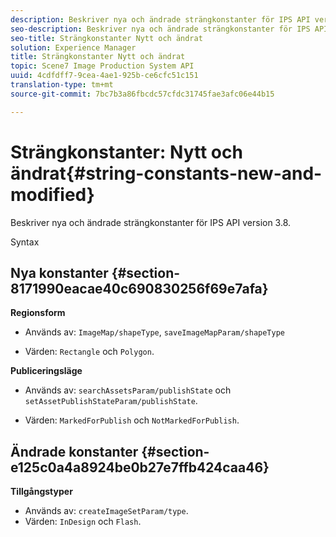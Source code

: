 ```yaml
---
description: Beskriver nya och ändrade strängkonstanter för IPS API version 3.8.
seo-description: Beskriver nya och ändrade strängkonstanter för IPS API version 3.8.
seo-title: Strängkonstanter Nytt och ändrat
solution: Experience Manager
title: Strängkonstanter Nytt och ändrat
topic: Scene7 Image Production System API
uuid: 4cdfdff7-9cea-4ae1-925b-ce6cfc51c151
translation-type: tm+mt
source-git-commit: 7bc7b3a86fbcdc57cfdc31745fae3afc06e44b15

---
```



# Strängkonstanter: Nytt och ändrat{#string-constants-new-and-modified}

Beskriver nya och ändrade strängkonstanter för IPS API version 3.8.

Syntax

## Nya konstanter {#section-8171990eacae40c690830256f69e7afa}

**Regionsform**

* Används av: `ImageMap/shapeType`, `saveImageMapParam/shapeType`

* Värden: `Rectangle` och `Polygon`.

**Publiceringsläge**

* Används av: `searchAssetsParam/publishState` och `setAssetPublishStateParam/publishState`.

* Värden: `MarkedForPublish` och `NotMarkedForPublish`.

## Ändrade konstanter {#section-e125c0a4a8924be0b27e7ffb424caa46}

**Tillgångstyper**

* Används av: `createImageSetParam/type`.
* Värden: `InDesign` och `Flash`.

